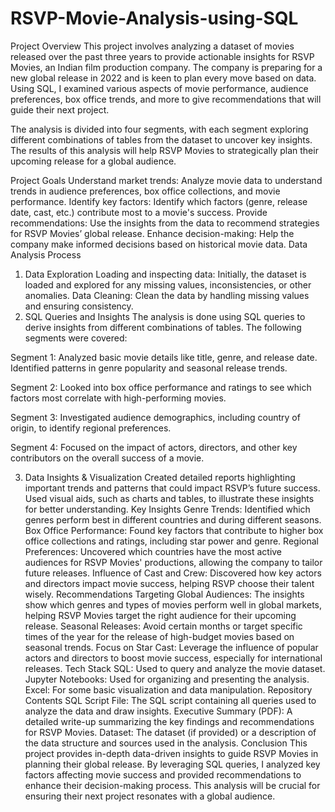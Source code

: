 # RSVP-Movie-Analysis-using-SQL
Project Overview
This project involves analyzing a dataset of movies released over the past three years to provide actionable insights for RSVP Movies, an Indian film production company. The company is preparing for a new global release in 2022 and is keen to plan every move based on data. Using SQL, I examined various aspects of movie performance, audience preferences, box office trends, and more to give recommendations that will guide their next project.

The analysis is divided into four segments, with each segment exploring different combinations of tables from the dataset to uncover key insights. The results of this analysis will help RSVP Movies to strategically plan their upcoming release for a global audience.

Project Goals
Understand market trends: Analyze movie data to understand trends in audience preferences, box office collections, and movie performance.
Identify key factors: Identify which factors (genre, release date, cast, etc.) contribute most to a movie's success.
Provide recommendations: Use the insights from the data to recommend strategies for RSVP Movies’ global release.
Enhance decision-making: Help the company make informed decisions based on historical movie data.
Data Analysis Process
1. Data Exploration
Loading and inspecting data: Initially, the dataset is loaded and explored for any missing values, inconsistencies, or other anomalies.
Data Cleaning: Clean the data by handling missing values and ensuring consistency.
2. SQL Queries and Insights
The analysis is done using SQL queries to derive insights from different combinations of tables. The following segments were covered:

Segment 1: Analyzed basic movie details like title, genre, and release date. Identified patterns in genre popularity and seasonal release trends.

Segment 2: Looked into box office performance and ratings to see which factors most correlate with high-performing movies.

Segment 3: Investigated audience demographics, including country of origin, to identify regional preferences.

Segment 4: Focused on the impact of actors, directors, and other key contributors on the overall success of a movie.

3. Data Insights & Visualization
Created detailed reports highlighting important trends and patterns that could impact RSVP’s future success.
Used visual aids, such as charts and tables, to illustrate these insights for better understanding.
Key Insights
Genre Trends: Identified which genres perform best in different countries and during different seasons.
Box Office Performance: Found key factors that contribute to higher box office collections and ratings, including star power and genre.
Regional Preferences: Uncovered which countries have the most active audiences for RSVP Movies' productions, allowing the company to tailor future releases.
Influence of Cast and Crew: Discovered how key actors and directors impact movie success, helping RSVP choose their talent wisely.
Recommendations
Targeting Global Audiences: The insights show which genres and types of movies perform well in global markets, helping RSVP Movies target the right audience for their upcoming release.
Seasonal Releases: Avoid certain months or target specific times of the year for the release of high-budget movies based on seasonal trends.
Focus on Star Cast: Leverage the influence of popular actors and directors to boost movie success, especially for international releases.
Tech Stack
SQL: Used to query and analyze the movie dataset.
Jupyter Notebooks: Used for organizing and presenting the analysis.
Excel: For some basic visualization and data manipulation.
Repository Contents
SQL Script File: The SQL script containing all queries used to analyze the data and draw insights.
Executive Summary (PDF): A detailed write-up summarizing the key findings and recommendations for RSVP Movies.
Dataset: The dataset (if provided) or a description of the data structure and sources used in the analysis.
Conclusion
This project provides in-depth data-driven insights to guide RSVP Movies in planning their global release. By leveraging SQL queries, I analyzed key factors affecting movie success and provided recommendations to enhance their decision-making process. This analysis will be crucial for ensuring their next project resonates with a global audience.
